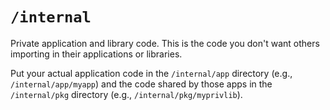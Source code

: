 # `/internal`

Private application and library code. This is the code you don't want others importing in their applications or libraries.

Put your actual application code in the `/internal/app` directory (e.g., `/internal/app/myapp`) and the code shared by those apps in the `/internal/pkg` directory (e.g., `/internal/pkg/myprivlib`).